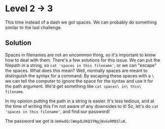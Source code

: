 # Level 2 → 3
This time instead of a dash we got spaces. We can probably do something similar to the last challenge.

## Solution
Spaces in filenames are not an uncommon thing, so it's important to know how to deal with them. There's a few solutions for this issue. We can put the filepath in a string, so `cat 'spaces in this filename'`, or we can "escape" the spaces. What does this mean? Well, normally spaces are meant to distinguish the syntax for a command. By escaping these spaces with a `\` we can tell the computer to ignore the space for the syntax and use it for the path argument. We'd get something like `cat spaces\ in\ this\ filename`. 

In my opinion putting the path in a string is easier. It's less tedious, and at the time of writing this I'm not aware of any downsides to it! So, let's do `cat 'spaces in this filename'`, and find our password!

The password we got is `UmHadQclWmgdLOKQ3YNgjWxGoRMb5luK`.
